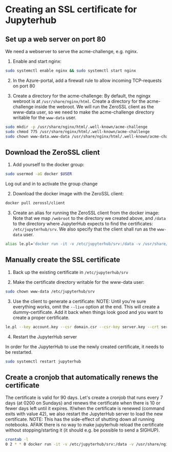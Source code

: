 # Creating an SSL certificate for Jupyterhub


## Set up a web server on port 80

We need a webserver to serve the acme-challenge, e.g. nginx.

1. Enable and start nginx:
```bash
sudo systemctl enable nginx && sudo systemctl start nginx
```

2. In the Azure-portal, add a firewall rule to allow incoming TCP-requests on port 80

3. Create a directory for the acme-challenge:
By default, the ngingx webroot is at ```/usr/share/nginx/html```. Create a directory for the acme-challenge inside the webroot. We will run the ZeroSSL client as the www-data user, so we need to make the acme-challenge directory writable for the ```www-data``` user.

```bash
sudo mkdir -p /usr/share/nginx/html/.well-known/acme-challenge
sudo chmod 775 /usr/share/nginx/html/.well-known/acme-challenge
sudo chown www-data.www-data /usr/share/nginx/html/.well-known/acme-challenge
```


## Download the ZeroSSL client
1. Add yourself to the docker group:
```bash
sudo usermod -aG docker $USER
```
Log out and in to activate the group change

2. Download the docker image with the ZeroSSL client:
```bash
docker pull zerossl/client
```

3. Create an alias for running the ZeroSSL client from the docker image:
Note that we map ```/webroot``` to the directory we created above, and ```/data``` to the directory where JupyterHub expects to find the certificates: ```/etc/jupyterhub/srv```. We also specify that the client shall run as the ```www-data``` user.
```bash
alias le.pl='docker run -it -v /etc/jupyterhub/srv:/data -v /usr/share/nginx/html/.well-known/acme-challenge:/webroot -u $(id -u www-data) --rm zerossl/client'
```


## Manually create the SSL certificate

1. Back up the existing certificate in ```/etc/jupyterhub/srv```

2. Make the certificate directory writable for the www-data user:
```bash
sudo chown www-data /etc/jupyterhub/srv
```

3. Use the client to generate a certificate:
NOTE: Until you're sure everything works, omit the ```--live``` option at the end. This will create a dummy-certificate. Add it back when things look good and you want to create a proper certificate.

```bash
le.pl --key account.key --csr domain.csr --csr-key server.key --crt server.crt --domains "nautilus.northeurope.cloudapp.azure.com" --generate-missing --path /webroot --unlink --api 2 --live
```

4. Restart the JupyterHub server

In order for the JupyterHub to use the newly created certificate, it needs to be restarted.
```bash
sudo systemctl restart jupyterhub
```


## Create a cronjob that automatically renews the certificate
The certificate is valid for 90 days. Let's create a cronjob that runs every 7 days (at 0200 on Sundays) and renews the certificate when there is 10 or fewer days left until it expires.
If/when the certificate is renewed (command exits with value 42), we also restart the JupyterHub server to load the new certificate.
NOTE: This has the side-effect of shutting down all running notebooks. AFAIK there is no way to make jupyterhub reload the certificate without stopping/starting it (it should e.g. be possible to send a SIGHUP).

```bash
crontab -l
0 2 * * 0 docker run -it -v /etc/jupyterhub/srv:/data -v /usr/share/nginx/html/.well-known/acme-challenge:/webroot -u $(id -u www-data) --rm zerossl/client --key account.key --csr domain.csr --csr-key server.key --crt server.crt --domains "nautilus.northeurope.cloudapp.azure.com" --generate-missing --path /webroot --unlink --api 2 --live --renew 10 --issue-code 42 --quiet ; if [ $? -eq 42 ]; then sudo systemctl restart jupyterhub; fi
```
